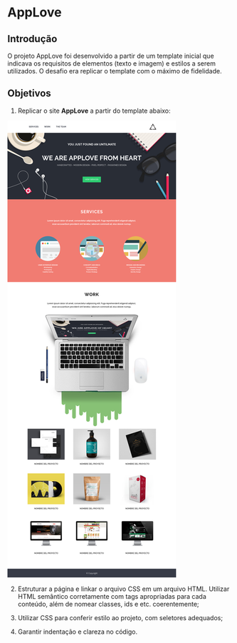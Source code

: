

# AppLove

## Introdução

O projeto AppLove foi desenvolvido a partir de um template inicial que indicava os requisitos de elementos (texto e imagem) e estilos a serem utilizados. O desafio era replicar o template com o máximo de fidelidade.

## Objetivos

1. Replicar o site **AppLove** a partir do template abaixo:

![Freelancer Website](assets/template.png)

2. Estruturar a página e linkar o arquivo CSS em um arquivo HTML. Utilizar HTML semântico corretamente com tags apropriadas para cada conteúdo, além de nomear classes, ids e etc. coerentemente;

3. Utilizar CSS para conferir estilo ao projeto, com seletores adequados;

4. Garantir indentação e clareza no código.